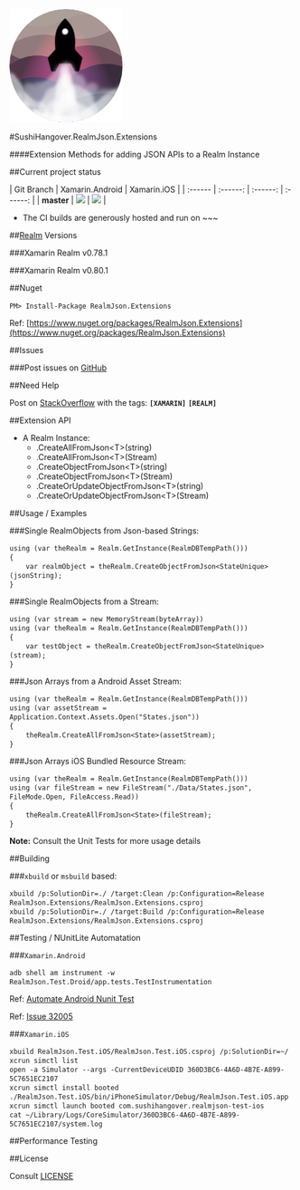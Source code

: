 ![RealmJson.Extensions](media/SushiHangover.RealmJson.png)

#SushiHangover.RealmJson.Extensions

####Extension Methods for adding JSON APIs to a Realm Instance 

##Current project status

| Git Branch | Xamarin.Android | Xamarin.iOS |
| :------ | :------: | :------: | :------: |
| **master** | ![](https://raw.githubusercontent.com/sushihangover/Realm.Json.Extensions/master/media/passing.svg) | ![](https://raw.githubusercontent.com/sushihangover/Realm.Json.Extensions/master/media/passing.svg) |

* The CI builds are generously hosted and run on ~~~

##[Realm](https://realm.io/docs/xamarin/latest/) Versions

###Xamarin Realm v0.78.1 

###Xamarin Realm v0.80.1

##Nuget

`PM> Install-Package RealmJson.Extensions`

Ref: [https://www.nuget.org/packages/RealmJson.Extensions](https://www.nuget.org/packages/RealmJson.Extensions)

##Issues

###Post issues on [GitHub](https://github.com/sushihangover/Realm.Json.Extensions/issues)

##Need Help

Post on [StackOverflow](http://stackoverflow.com/questions/tagged/xamarin+realm) with the tags: **`[XAMARIN]`** **`[REALM]`**


##Extension API

* A Realm Instance:
	* .CreateAllFromJson\<T\>(string)
	* .CreateAllFromJson\<T\>(Stream)
	* .CreateObjectFromJson\<T\>(string)
	* .CreateObjectFromJson\<T\>(Stream)
	* .CreateOrUpdateObjectFromJson\<T\>(string)
 	* .CreateOrUpdateObjectFromJson\<T\>(Stream)

##Usage / Examples
	
###Single RealmObjects from Json-based Strings:
	
	using (var theRealm = Realm.GetInstance(RealmDBTempPath()))
	{
		var realmObject = theRealm.CreateObjectFromJson<StateUnique>(jsonString);
	}

###Single RealmObjects from a Stream:

	using (var stream = new MemoryStream(byteArray))
	using (var theRealm = Realm.GetInstance(RealmDBTempPath()))
	{
		var testObject = theRealm.CreateObjectFromJson<StateUnique>(stream);
	}


###Json Arrays from a Android Asset Stream:

	using (var theRealm = Realm.GetInstance(RealmDBTempPath()))
	using (var assetStream = Application.Context.Assets.Open("States.json"))
	{
		theRealm.CreateAllFromJson<State>(assetStream);
	}

###Json Arrays iOS Bundled Resource Stream:

	using (var theRealm = Realm.GetInstance(RealmDBTempPath()))
	using (var fileStream = new FileStream("./Data/States.json", FileMode.Open, FileAccess.Read))
	{
		theRealm.CreateAllFromJson<State>(fileStream);
	}

**Note:** Consult the Unit Tests for more usage details

##Building

###`xbuild` or `msbuild` based:

	xbuild /p:SolutionDir=./ /target:Clean /p:Configuration=Release   RealmJson.Extensions/RealmJson.Extensions.csproj
	xbuild /p:SolutionDir=./ /target:Build /p:Configuration=Release RealmJson.Extensions/RealmJson.Extensions.csproj


##Testing / NUnitLite Automatation

###`Xamarin.Android`

	adb shell am instrument -w RealmJson.Test.Droid/app.tests.TestInstrumentation


Ref: [Automate Android Nunit Test](https://developer.xamarin.com/guides/android/troubleshooting/questions/automate-android-nunit-test/)

Ref: [Issue 32005](https://bugzilla.xamarin.com/show_bug.cgi?id=32005)


###`Xamarin.iOS`
	
	xbuild RealmJson.Test.iOS/RealmJson.Test.iOS.csproj /p:SolutionDir=~/
	xcrun simctl list
	open -a Simulator --args -CurrentDeviceUDID 360D3BC6-4A6D-4B7E-A899-5C7651EC2107
	xcrun simctl install booted  ./RealmJson.Test.iOS/bin/iPhoneSimulator/Debug/RealmJson.Test.iOS.app
	xcrun simctl launch booted com.sushihangover.realmjson-test-ios
	cat ~/Library/Logs/CoreSimulator/360D3BC6-4A6D-4B7E-A899-5C7651EC2107/system.log

##Performance Testing

##License

Consult [LICENSE](https://github.com/sushihangover/Realm.Json.Extensions/blob/master/LICENSE)
